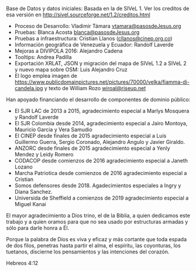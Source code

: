 
Base de Datos y datos iniciales: Basada en la de SIVeL 1. 
Ver los creditos de esa versión en 
	http://sivel.sourceforge.net/1.2/creditos.html

* Proceso de Desarrollo: Vladimir Támara <vtamara@pasosdeJesus.org>
* Pruebas: Blanca Acosta <blanca@pasosdeJesus.org>
* Pruebas a infraestructura: Cristian Llanos (cllanos@cinep.org.co)
* Información geográfica de Venezuela y Ecuador: Randolf Laverde
* Mejoras a DIVIPOLA 2016: Alejandro Cadena
* Tooltips: Andrea Padilla
* Exportación XRLAT, JSON y migración del mapa de SIVeL 1.2 a SIVeL 2 y nuevo mapa sobre OSM: Luis Alejandro Cruz
* El logo emplea imagen de <https://www.publicdomainpictures.net/pictures/70000/velka/fiamma-di-candela.jpg>
  y texto de William Rozo <wiroal@riseup.net>

Han apoyado financiando el desarrollo de componentes de dominio público:
* El SJR LAC de 2013 a 2015, agradecimiento especial a 
	Marlys Mosquera y Randolf Laverde
* El SJR Colombia desde 2014, agradecimiento especial a 
	Jairo Montoya, Mauricio Garcia y Vera Samudio
* El CINEP desde finales de 2015 agradecimiento especial a 
	Luis Guillermo Guerra, Sergio Coronado, Alejandro Angulo y 
	Javier Giraldo.
* ANZORC desde finales de 2015 agradecimiento especial a 
	Yenly Mendez y Leidy Romero
* CODACOP desde comienzos de 2016 agradecimiento especial a 
	Janeth Lozano
* Marcha Patriotica desde comienzos de 2016 agradecimiento especial a 
	Cristian
* Somos defensores desde 2018. Agadecimientos especiales a 
  Ingry y Diana Sanchez.
* Universida de Sheffield a comienzos de 2019 agradecimiento especial a
  	Miguel Kanai



El mayor agradecimiento a Dios trino, el de la Biblia, a quien dedicamos 
este trabajo y a quien oramos para que no sea usado por estructuras armadas
y sólo para darle honra a Él.

Porque la palabra de Dios es viva y eficaz y más cortante que toda
espada de dos filos, penetras hasta partir el alma, el espíritu,
las coyonturas, los tuetanos, discierne los pensamientos y las
intenciones del corazón.

Hebreos 4:12
